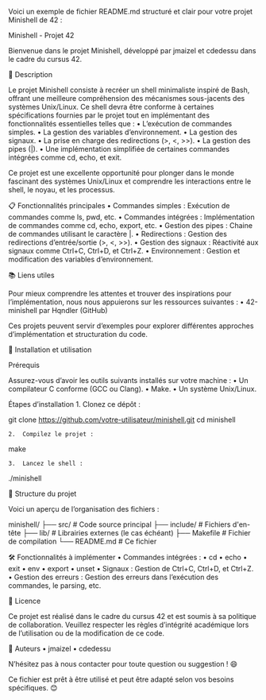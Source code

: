Voici un exemple de fichier README.md structuré et clair pour votre projet Minishell de 42 :

Minishell - Projet 42

Bienvenue dans le projet Minishell, développé par jmaizel et cdedessu dans le cadre du cursus 42.

📖 Description

Le projet Minishell consiste à recréer un shell minimaliste inspiré de Bash, offrant une meilleure compréhension des mécanismes sous-jacents des systèmes Unix/Linux. Ce shell devra être conforme à certaines spécifications fournies par le projet tout en implémentant des fonctionnalités essentielles telles que :
	•	L’exécution de commandes simples.
	•	La gestion des variables d’environnement.
	•	La gestion des signaux.
	•	La prise en charge des redirections (>, <, >>).
	•	La gestion des pipes (|).
	•	Une implémentation simplifiée de certaines commandes intégrées comme cd, echo, et exit.

Ce projet est une excellente opportunité pour plonger dans le monde fascinant des systèmes Unix/Linux et comprendre les interactions entre le shell, le noyau, et les processus.

📋 Fonctionnalités principales
	•	Commandes simples : Exécution de commandes comme ls, pwd, etc.
	•	Commandes intégrées : Implémentation de commandes comme cd, echo, export, etc.
	•	Gestion des pipes : Chaine de commandes utilisant le caractère |.
	•	Redirections : Gestion des redirections d’entrée/sortie (>, <, >>).
	•	Gestion des signaux : Réactivité aux signaux comme Ctrl+C, Ctrl+D, et Ctrl+Z.
	•	Environnement : Gestion et modification des variables d’environnement.

📚 Liens utiles

Pour mieux comprendre les attentes et trouver des inspirations pour l’implémentation, nous nous appuierons sur les ressources suivantes :
	•	42-minishell par Hqndler (GitHub)

Ces projets peuvent servir d’exemples pour explorer différentes approches d’implémentation et structuration du code.

🚀 Installation et utilisation

Prérequis

Assurez-vous d’avoir les outils suivants installés sur votre machine :
	•	Un compilateur C conforme (GCC ou Clang).
	•	Make.
	•	Un système Unix/Linux.

Étapes d’installation
	1.	Clonez ce dépôt :

git clone https://github.com/votre-utilisateur/minishell.git
cd minishell


	2.	Compilez le projet :

make


	3.	Lancez le shell :

./minishell

📂 Structure du projet

Voici un aperçu de l’organisation des fichiers :

minishell/
├── src/                # Code source principal
├── include/            # Fichiers d'en-tête
├── lib/                # Librairies externes (le cas échéant)
├── Makefile            # Fichier de compilation
└── README.md           # Ce fichier

🛠️ Fonctionnalités à implémenter
	•	Commandes intégrées :
	•	cd
	•	echo
	•	exit
	•	env
	•	export
	•	unset
	•	Signaux : Gestion de Ctrl+C, Ctrl+D, et Ctrl+Z.
	•	Gestion des erreurs : Gestion des erreurs dans l’exécution des commandes, le parsing, etc.

📜 Licence

Ce projet est réalisé dans le cadre du cursus 42 et est soumis à sa politique de collaboration. Veuillez respecter les règles d’intégrité académique lors de l’utilisation ou de la modification de ce code.

💬 Auteurs
	•	jmaizel
	•	cdedessu

N’hésitez pas à nous contacter pour toute question ou suggestion ! 😄

Ce fichier est prêt à être utilisé et peut être adapté selon vos besoins spécifiques. 😊
